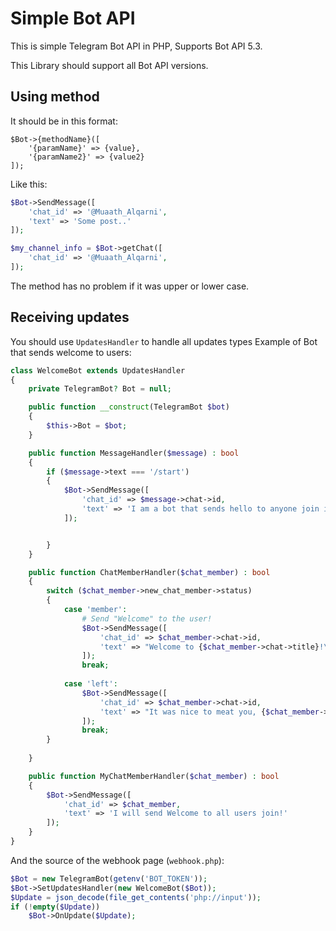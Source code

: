 # Simple Bot API
This is simple Telegram Bot API in PHP, Supports Bot API 5.3.

This Library should support all Bot API versions.

## Using method
It should be in this format:
```
$Bot->{methodName}([
    '{paramName}' => {value},
    '{paramName2}' => {value2}
]);
```

Like this:
```php
$Bot->SendMessage([
    'chat_id' => '@Muaath_Alqarni',
    'text' => 'Some post..'
]);

$my_channel_info = $Bot->getChat([
    'chat_id' => '@Muaath_Alqarni',
]);
```

The method has no problem if it was upper or lower case.

## Receiving updates
You should use `UpdatesHandler` to handle all updates types
Example of Bot that sends welcome to users:
```php
class WelcomeBot extends UpdatesHandler
{
    private TelegramBot? Bot = null;

    public function __construct(TelegramBot $bot)
    {
        $this->Bot = $bot;
    }

    public function MessageHandler($message) : bool
    {
        if ($message->text === '/start')
        {
            $Bot->SendMessage([
                'chat_id' => $message->chat->id,
                'text' => 'I am a bot that sends hello to anyone join in a group! Add me to the group!'
            ]);


        }
    }

    public function ChatMemberHandler($chat_member) : bool
    {
        switch ($chat_member->new_chat_member->status)
        {
            case 'member':
                # Send "Welcome" to the user!
                $Bot->SendMessage([
                    'chat_id' => $chat_member->chat->id,
                    'text' => "Welcome to {$chat_member->chat->title}!\nRead the pinned message for more info!"
                ]);
                break;
            
            case 'left':
                $Bot->SendMessage([
                    'chat_id' => $chat_member->chat->id,
                    'text' => "It was nice to meat you, {$chat_member->new_chat_member->user->first_name}!"
                ]);
                break;
        }
        
    }

    public function MyChatMemberHandler($chat_member) : bool
    {
        $Bot->SendMessage([
            'chat_id' => $chat_member,
            'text' => 'I will send Welcome to all users join!'
        ]);
    }
}
```
And the source of the webhook page (`webhook.php`):
```php
$Bot = new TelegramBot(getenv('BOT_TOKEN'));
$Bot->SetUpdatesHandler(new WelcomeBot($Bot));
$Update = json_decode(file_get_contents('php://input'));
if (!empty($Update))
    $Bot->OnUpdate($Update);
```
